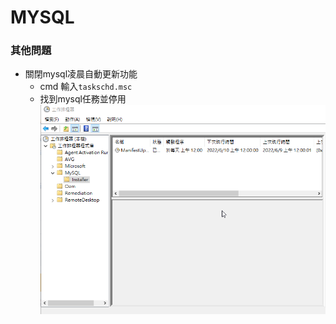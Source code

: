 # MYSQL

### 其他問題
- 關閉mysql凌晨自動更新功能
  - cmd 輸入```taskschd.msc```
  - 找到mysql任務並停用
      ![mysql_daily_update_remove.png](/src//img/db/mysql_daily_update_remove.png)